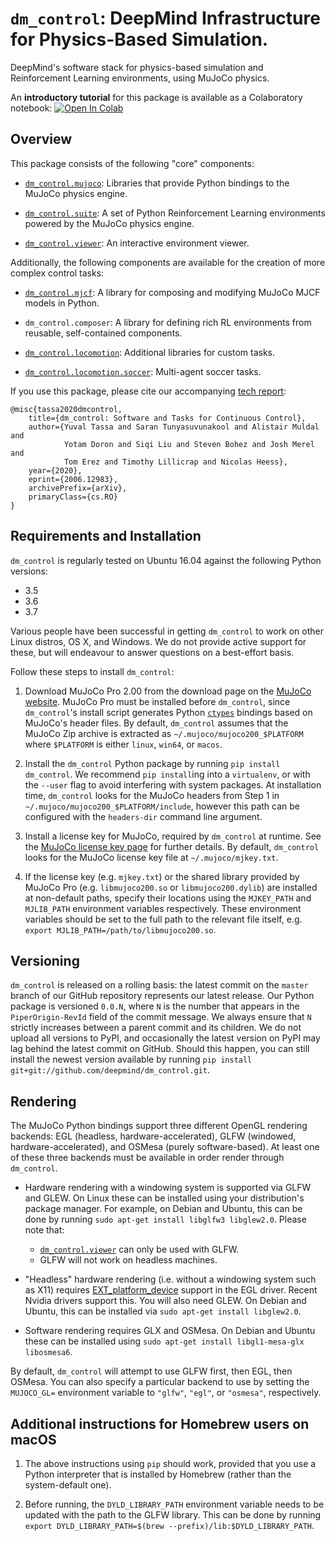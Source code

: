 # `dm_control`: DeepMind Infrastructure for Physics-Based Simulation.

DeepMind's software stack for physics-based simulation and Reinforcement
Learning environments, using MuJoCo physics.

An **introductory tutorial** for this package is available as a Colaboratory
notebook:
[![Open In Colab](https://colab.research.google.com/assets/colab-badge.svg)](https://colab.research.google.com/github/deepmind/dm_control/blob/master/tutorial.ipynb)

## Overview

This package consists of the following "core" components:

-   [`dm_control.mujoco`]: Libraries that provide Python bindings to the MuJoCo
    physics engine.

-   [`dm_control.suite`]: A set of Python Reinforcement Learning environments
    powered by the MuJoCo physics engine.

-   [`dm_control.viewer`]: An interactive environment viewer.

Additionally, the following components are available for the creation of more
complex control tasks:

-   [`dm_control.mjcf`]: A library for composing and modifying MuJoCo MJCF
    models in Python.

-   `dm_control.composer`: A library for defining rich RL environments from
    reusable, self-contained components.

-   [`dm_control.locomotion`]: Additional libraries for custom tasks.

-   [`dm_control.locomotion.soccer`]: Multi-agent soccer tasks.

If you use this package, please cite our accompanying [tech report]:

```
@misc{tassa2020dmcontrol,
    title={dm_control: Software and Tasks for Continuous Control},
    author={Yuval Tassa and Saran Tunyasuvunakool and Alistair Muldal and
            Yotam Doron and Siqi Liu and Steven Bohez and Josh Merel and
            Tom Erez and Timothy Lillicrap and Nicolas Heess},
    year={2020},
    eprint={2006.12983},
    archivePrefix={arXiv},
    primaryClass={cs.RO}
}
```

## Requirements and Installation

`dm_control` is regularly tested on Ubuntu 16.04 against the following Python
versions:

*   3.5
*   3.6
*   3.7

Various people have been successful in getting `dm_control` to work on other
Linux distros, OS X, and Windows. We do not provide active support for these,
but will endeavour to answer questions on a best-effort basis.

Follow these steps to install `dm_control`:

1.  Download MuJoCo Pro 2.00 from the download page on the [MuJoCo website].
    MuJoCo Pro must be installed before `dm_control`, since `dm_control`'s
    install script generates Python [`ctypes`] bindings based on MuJoCo's header
    files. By default, `dm_control` assumes that the MuJoCo Zip archive is
    extracted as `~/.mujoco/mujoco200_$PLATFORM` where `$PLATFORM` is either
    `linux`, `win64`, or `macos`.

2.  Install the `dm_control` Python package by running `pip install dm_control`.
    We recommend `pip install`ing into a `virtualenv`, or with the `--user` flag
    to avoid interfering with system packages. At installation time,
    `dm_control` looks for the MuJoCo headers from Step 1 in
    `~/.mujoco/mujoco200_$PLATFORM/include`, however this path can be configured
    with the `headers-dir` command line argument.

3.  Install a license key for MuJoCo, required by `dm_control` at runtime. See
    the [MuJoCo license key page] for further details. By default, `dm_control`
    looks for the MuJoCo license key file at `~/.mujoco/mjkey.txt`.

4.  If the license key (e.g. `mjkey.txt`) or the shared library provided by
    MuJoCo Pro (e.g. `libmujoco200.so` or `libmujoco200.dylib`) are installed at
    non-default paths, specify their locations using the `MJKEY_PATH` and
    `MJLIB_PATH` environment variables respectively. These environment variables
    should be set to the full path to the relevant file itself, e.g.
    `export MJLIB_PATH=/path/to/libmujoco200.so`.

## Versioning

`dm_control` is released on a rolling basis: the latest commit on the `master`
branch of our GitHub repository represents our latest release. Our Python
package is versioned `0.0.N`, where `N` is the number that appears in the
`PiperOrigin-RevId` field of the commit message. We always ensure that `N`
strictly increases between a parent commit and its children. We do not upload
all versions to PyPI, and occasionally the latest version on PyPI may lag behind
the latest commit on GitHub. Should this happen, you can still install the
newest version available by running `pip install
git+git://github.com/deepmind/dm_control.git`.

## Rendering

The MuJoCo Python bindings support three different OpenGL rendering backends:
EGL (headless, hardware-accelerated), GLFW (windowed, hardware-accelerated), and
OSMesa (purely software-based). At least one of these three backends must be
available in order render through `dm_control`.

*   Hardware rendering with a windowing system is supported via GLFW and GLEW.
    On Linux these can be installed using your distribution's package manager.
    For example, on Debian and Ubuntu, this can be done by running `sudo apt-get
    install libglfw3 libglew2.0`. Please note that:

    -   [`dm_control.viewer`] can only be used with GLFW.
    -   GLFW will not work on headless machines.

*   "Headless" hardware rendering (i.e. without a windowing system such as X11)
    requires [EXT_platform_device] support in the EGL driver. Recent Nvidia
    drivers support this. You will also need GLEW. On Debian and Ubuntu, this
    can be installed via `sudo apt-get install libglew2.0`.

*   Software rendering requires GLX and OSMesa. On Debian and Ubuntu these can
    be installed using `sudo apt-get install libgl1-mesa-glx libosmesa6`.

By default, `dm_control` will attempt to use GLFW first, then EGL, then OSMesa.
You can also specify a particular backend to use by setting the `MUJOCO_GL=`
environment variable to `"glfw"`, `"egl"`, or `"osmesa"`, respectively.

## Additional instructions for Homebrew users on macOS

1.  The above instructions using `pip` should work, provided that you use a
    Python interpreter that is installed by Homebrew (rather than the
    system-default one).

2.  Before running, the `DYLD_LIBRARY_PATH` environment variable needs to be
    updated with the path to the GLFW library. This can be done by running
    `export DYLD_LIBRARY_PATH=$(brew --prefix)/lib:$DYLD_LIBRARY_PATH`.

[EXT_platform_device]: https://www.khronos.org/registry/EGL/extensions/EXT/EGL_EXT_platform_device.txt
[MuJoCo license key page]: https://www.roboti.us/license.html
[MuJoCo website]: http://www.mujoco.org/
[tech report]: https://arxiv.org/abs/2006.12983
[`ctypes`]: https://docs.python.org/3/library/ctypes.html
[`dm_control.mjcf`]: dm_control/mjcf/README.md
[`dm_control.mujoco`]: dm_control/mujoco/README.md
[`dm_control.suite`]: dm_control/suite/README.md
[`dm_control.viewer`]: dm_control/viewer/README.md
[`dm_control.locomotion`]: dm_control/locomotion/README.md
[`dm_control.locomotion.soccer`]: dm_control/locomotion/soccer/README.md
